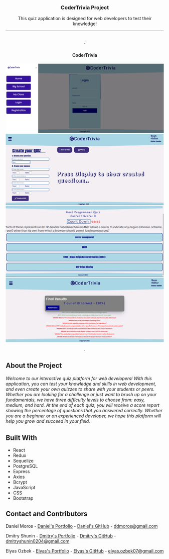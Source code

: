 
<div align="center">


  <h3 align="center">CoderTrivia Project</h3>

  <p align="center">
   This quiz application is designed for web developers to test their knowledge!
    <br />
    <hr>
    <br />
      ·
    <div>
     <h4>CoderTrivia</h4>
      <img src='https://github.com/Dimasik0204/CoderTrivia-quiz-app/blob/master/quizMenu.png'>
       <img src='https://github.com/Dimasik0204/CoderTrivia-quiz-app/blob/master/quizTeacher.png'>
       <img src='https://github.com/Dimasik0204/CoderTrivia-quiz-app/blob/master/quizQuiz.png'>
       <img src='https://github.com/Dimasik0204/CoderTrivia-quiz-app/blob/master/quizResults.png'>
    </div>
   
    ·

  </p>
</div>

## About the Project
  
###### Welcome to our interactive quiz platform for web developers! With this application, you can test your knowledge and skills in web development, and even create your own quizzes to share with your students or peers. Whether you are looking for a challenge or just want to brush up on your fundamentals, we have three difficulty levels to choose from: easy, medium, and hard. At the end of each quiz, you will receive a score report showing the percentage of questions that you answered correctly. Whether you are a beginner or an experienced developer, we hope this platform will help you grow and succeed in your field.

## Built With
* React
* Redux
* Sequelize
* PostgreSQL
* Express
* Axios
* Bcrypt
* JavaScript
* CSS
* Bootstrap


<!-- CONTACT -->
## Contact and Contributors

Daniel Moros - [Daniel's Portfolio](https://ddmoros.wixsite.com/ddmportfolio) - [Daniel's GitHub](https://github.com/Ddmoros) - ddmoros@gmail.com

Dmitry Shunin - [Dmitry's Portfolio](https://dmitry-shunin.netlify.app/index.html) - [Dmitry's GitHub](https://github.com/Dimasik0204) - dmitryshunin0204@gmail.com

Elyas Ozbek - [Elyas's Portfolio](https://elyasozbek.dev) - [Elyas's GitHub](https://github.com/ElyasO03) - elyas.ozbek07@gmail.com


